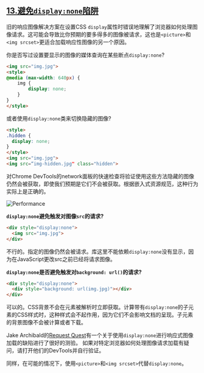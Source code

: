 ## [13.避免```display:none```陷阱](https://images.guide/#display-none-trap)

旧的响应图像解决方案在设置CSS ```display```属性时错误地理解了浏览器如何处理图像请求。这可能会导致比你预期的要多得多的图像被请求，这也是```<picture>```和```<img srcset>```更适合加载响应性图像的另一个原因。

你是否写过设置要显示的图像的媒体查询在某些断点```display:none```?

```html
<img src="img.jpg">
<style>
@media (max-width: 640px) {
    img {
        display: none;
    }
}
</style>
```

或者使用```display:none```类来切换隐藏的图像?

```html
<style>
.hidden {
  display: none;
}
</style>
<img src="img.jpg">
<img src=“img-hidden.jpg" class="hidden">
```

对Chrome DevTools的network面板的快速检查将验证使用这些方法隐藏的图像仍然会被获取，即使我们预期是它们不会被获取。根据嵌入式资源规范，这种行为实际上是正确的。

![Performance](https://images.guide/images/book-images/display-none-images-large.jpg)

**```display:none```避免触发对图像```src```的请求?**

```html
<div style="display:none">
  <img src="img.jpg">
</div>
```

不行的。指定的图像仍然会被请求。库这里不能依赖```display:none```没有显示，因为在JavaScript更改src之前已经将请求图像。

**```display:none```是否避免触发对```background: url()```的请求?**

```html
<div style="display:none">
  <div style="background: url(img.jpg)"></div>
</div>
```

可以的。CSS背景不会在元素被解析时立即获取。计算带有```display:none```的子元素的CSS样式时，这种样式会不起作用，因为它们不会影响文档的呈现。子元素的背景图像不会被计算或者下载。

Jake Archibald的[Request Quest](https://jakearchibald.github.io/request-quest/)有一个关于使用```display:none```进行响应式图像加载的缺陷进行了很好的测验。 如果对特定浏览器如何处理图像请求加载有疑问，请打开他们的DevTools并自行验证。

同样，在可能的情况下，使用```<picture>```和```<img srcset>```代替```display:none```。
